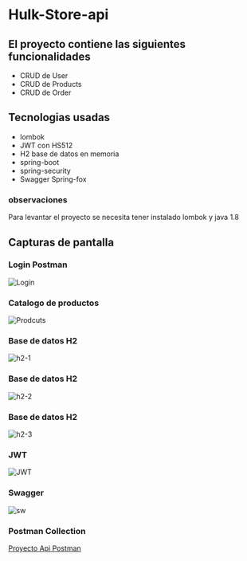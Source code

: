 # Hulk-Store-api

## El proyecto contiene las siguientes funcionalidades
* CRUD de User
* CRUD de Products
* CRUD de Order


## Tecnologias usadas
* lombok
* JWT con HS512
* H2 base de datos en memoria
* spring-boot
* spring-security
* Swagger Spring-fox



### observaciones
Para levantar el proyecto se necesita tener instalado lombok y java 1.8

## Capturas de pantalla
### Login Postman
![Login](https://raw.githubusercontent.com/ismaelviss/hulk-store-api/master/stuff/hulk-store-api-auth-login.png)

### Catalogo de productos
![Prodcuts](https://raw.githubusercontent.com/ismaelviss/hulk-store-api/master/stuff/hulk-store-api-product.png)

### Base de datos H2
![h2-1](https://raw.githubusercontent.com/ismaelviss/hulk-store-api/master/stuff/hulk-store-h2-orders.png)

### Base de datos H2
![h2-2](https://raw.githubusercontent.com/ismaelviss/hulk-store-api/master/stuff/hulk-store-h2-orders.png)

### Base de datos H2
![h2-3](https://raw.githubusercontent.com/ismaelviss/hulk-store-api/master/stuff/hulk-store-h2-roles.png)

### JWT
![JWT](https://raw.githubusercontent.com/ismaelviss/hulk-store-api/master/stuff/hulk-store-jwt-signature-verified.png)

### Swagger
![sw](https://raw.githubusercontent.com/ismaelviss/hulk-store-api/master/stuff/hulk-store-swagger.png)

### Postman Collection
[Proyecto Api Postman](https://github.com/ismaelviss/hulk-store-api/blob/master/stuff/hulk-store.postman_collection.json)